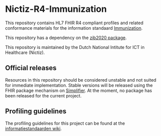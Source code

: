 # Nictiz-R4-Immunization

This repository contains HL7 FHIR R4 compliant profiles and related conformance materials for the information standaard [Immunization](https://informatiestandaarden.nictiz.nl/wiki/MedMij:Vdraft/OntwerpVaccinaties).

This repository has a dependency on the [zib2020 package](https://simplifier.net/NictizR4-Zib2020/~packages).

This repository is maintained by the Dutch National Intitute for ICT in Healthcare (Nictiz).

## Official releases

Resources in this repository should be considered unstable and not suited for immediate implementation. Stable versions will be released using the FHIR package mechanism on [Simplifier](https://simplifier.net/packages). At the moment, no package has been released for the current project.

## Profiling guidelines

The profiling guidelines for this project can be found at the [informatiestandaarden wiki](http://informatiestandaarden.nictiz.nl/wiki/FHIR:V1.0_FHIR_Profiling_Guidelines_R4).
